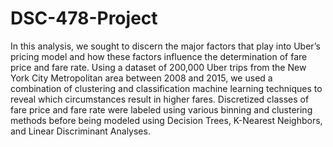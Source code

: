 # DSC-478-Project
In this analysis, we sought to discern the major factors that play into Uber’s pricing model and how these factors influence the determination of fare price and fare rate. Using a dataset of 200,000 Uber trips from the New York City Metropolitan area between 2008 and 2015, we used a combination of clustering and classification machine learning techniques to reveal which circumstances result in higher fares. Discretized classes of fare price and fare rate were labeled using various binning and clustering methods before being modeled using Decision Trees, K-Nearest Neighbors, and Linear Discriminant Analyses.
